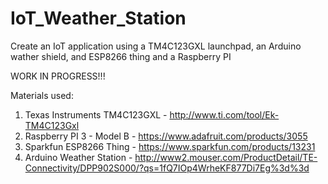 # IoT_Weather_Station
Create an IoT application using a TM4C123GXL launchpad, an Arduino wather shield, and ESP8266 thing and a Raspberry PI


WORK IN PROGRESS!!!


Materials used:
1) Texas Instruments TM4C123GXL - http://www.ti.com/tool/Ek-TM4C123Gxl 
2) Raspberry PI 3 - Model B  - https://www.adafruit.com/products/3055
3) Sparkfun ESP8266 Thing - https://www.sparkfun.com/products/13231
4) Arduino Weather Station - http://www2.mouser.com/ProductDetail/TE-Connectivity/DPP902S000/?qs=1fQ7IOp4WrheKF877Di7Eg%3d%3d
